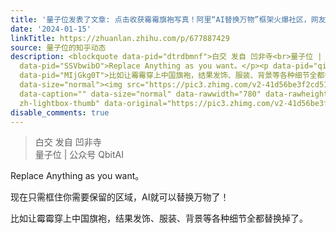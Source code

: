 ```yaml
---
title: '量子位发表了文章: 点击收获霉霉旗袍写真！阿里“AI替换万物”框架火爆社区，网友：电商狂喜'
date: '2024-01-15'
linkTitle: https://zhuanlan.zhihu.com/p/677887429
source: 量子位的知乎动态
description: <blockquote data-pid="dtrdbmnf">白交 发自 凹非寺<br>量子位 | 公众号 QbitAI</blockquote><p
  data-pid="SSVbwibO">Replace Anything as you want。</p><p data-pid="qi6B1P7c">现在只需框住你需要保留的区域，AI就可以替换万物了！</p><p
  data-pid="MIjGkg0T">比如让霉霉穿上中国旗袍，结果发饰、服装、背景等各种细节全都替换掉了。</p><p class="ztext-empty-paragraph"><br></p><figure
  data-size="normal"><img src="https://pic3.zhimg.com/v2-41d56be3f2cd513f580be629118764ce_1440w.jpg"
  data-caption="" data-size="normal" data-rawwidth="780" data-rawheight="364" class="origin_image
  zh-lightbox-thumb" data-original="https://pic3.zhimg.com/v2-41d56be3f2cd513f ...
disable_comments: true
---
```

<blockquote data-pid="dtrdbmnf">白交 发自 凹非寺<br>量子位 | 公众号 QbitAI</blockquote><p data-pid="SSVbwibO">Replace Anything as you want。</p><p data-pid="qi6B1P7c">现在只需框住你需要保留的区域，AI就可以替换万物了！</p><p data-pid="MIjGkg0T">比如让霉霉穿上中国旗袍，结果发饰、服装、背景等各种细节全都替换掉了。</p><p class="ztext-empty-paragraph"><br></p><figure data-size="normal"><img src="https://pic3.zhimg.com/v2-41d56be3f2cd513f580be629118764ce_1440w.jpg" data-caption="" data-size="normal" data-rawwidth="780" data-rawheight="364" class="origin_image zh-lightbox-thumb" data-original="https://pic3.zhimg.com/v2-41d56be3f2cd513f ...